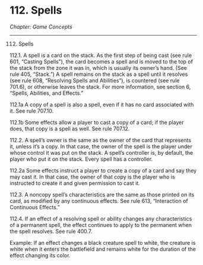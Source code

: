 # 112. Spells

*Chapter: Game Concepts*

---

112. Spells



112.1. A spell is a card on the stack. As the first step of being cast (see rule 601, “Casting Spells”), the card becomes a spell and is moved to the top of the stack from the zone it was in, which is usually its owner’s hand. (See rule 405, “Stack.”) A spell remains on the stack as a spell until it resolves (see rule 608, “Resolving Spells and Abilities”), is countered (see rule 701.6), or otherwise leaves the stack. For more information, see section 6, “Spells, Abilities, and Effects.”



112.1a A copy of a spell is also a spell, even if it has no card associated with it. See rule 707.10.



112.1b Some effects allow a player to cast a copy of a card; if the player does, that copy is a spell as well. See rule 707.12.



112.2. A spell’s owner is the same as the owner of the card that represents it, unless it’s a copy. In that case, the owner of the spell is the player under whose control it was put on the stack. A spell’s controller is, by default, the player who put it on the stack. Every spell has a controller.



112.2a Some effects instruct a player to create a copy of a card and say they may cast it. In that case, the owner of that copy is the player who is instructed to create it and given permission to cast it.



112.3. A noncopy spell’s characteristics are the same as those printed on its card, as modified by any continuous effects. See rule 613, “Interaction of Continuous Effects.”



112.4. If an effect of a resolving spell or ability changes any characteristics of a permanent spell, the effect continues to apply to the permanent when the spell resolves. See rule 400.7.

Example: If an effect changes a black creature spell to white, the creature is white when it enters the battlefield and remains white for the duration of the effect changing its color.


